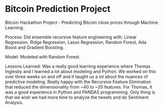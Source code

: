# Bitcoin Prediction Project
Bitcoin Hackathon Project - Predicting Bitcoin close prices through Machine Learning. 

Process: Did ensemble recursive feature engineering with: Linear Regression, Ridge Regression, Lasso Regression, Random Forest, Ada Boost and Gradient Boosting.

Model: Modeled with Random Forest.

Lessons Learned: Was a really good learning experience where Thomas Inglesby and I learned a lot about modeling and Python. We worked on this over three weeks on and off and it taught us a lot about the nuances of predictive modeling. Really happy with the Recursive Feature Elimination that reduced the dimensionality from ~40 to ~20 features. For Thomas, it was a good experience in Python and PANDAS programming. Only thing is that we wish we had more time to analyze the tweets and do Sentiment Analysis.
